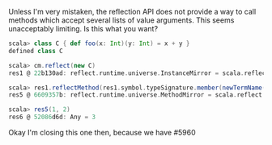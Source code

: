Unless I'm very mistaken, the reflection API does not provide a way to call methods which accept several lists of value arguments. This seems unacceptably limiting.
Is this what you want?

```scala
scala> class C { def foo(x: Int)(y: Int) = x + y }
defined class C

scala> cm.reflect(new C)
res1 @ 22b130ad: reflect.runtime.universe.InstanceMirror = scala.reflect.runtime.JavaMirrors$JavaMirror$JavaInstanceMirror@22b130ad

scala> res1.reflectMethod(res1.symbol.typeSignature.member(newTermName("foo")).asMethodSymbol)
res5 @ 6609357b: reflect.runtime.universe.MethodMirror = scala.reflect.runtime.JavaMirrors$JavaMirror$JavaMethodMirror@6609357b

scala> res5(1, 2)
res6 @ 52086d6d: Any = 3
```
Okay I'm closing this one then, because we have #5960
